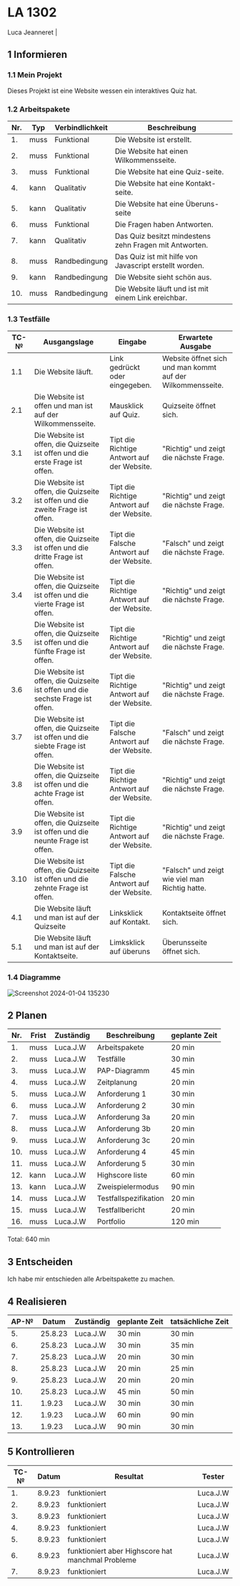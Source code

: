 # LA 1302

Luca Jeanneret
                                                     |
## 1 Informieren

### 1.1 Mein Projekt

Dieses Projekt ist eine Website wessen ein interaktives Quiz hat.

### 1.2 Arbeitspakete

| Nr. | Typ | Verbindlichkeit | Beschreibung |
| --- |---- | ----- | --------- |
| 1.| muss | Funktional | Die Website ist erstellt. |
| 2.| muss | Funktional | Die Website hat einen Wilkommensseite. |
| 3.| muss | Funktional | Die Website hat eine Quiz-seite. |
| 4.| kann | Qualitativ | Die Website hat eine Kontakt-seite. |
| 5.| kann | Qualitativ | Die Website hat eine Überuns-seite |
| 6.| muss | Funktional | Die Fragen haben Antworten. |
| 7.| kann | Qualitativ | Das Quiz besitzt mindestens zehn Fragen mit Antworten. |
| 8.| muss | Randbedingung | Das Quiz ist mit hilfe von Javascript erstellt worden. |
| 9.| kann | Randbedingung | Die Website sieht schön aus. |
| 10.| muss | Randbedingung | Die Website läuft und ist mit einem Link ereichbar. |


### 1.3 Testfälle

| TC-№ | Ausgangslage | Eingabe | Erwartete Ausgabe |
| ---- | ------------ | ------- | ----------------- |
| 1.1  | Die Website läuft. | Link gedrückt oder eingegeben. | Website öffnet sich und man kommt auf der Wilkommensseite. |
| 2.1  | Die Website ist offen und man ist auf der Wilkommensseite. | Mausklick auf Quiz. | Quizseite öffnet sich. |
| 3.1  | Die Website ist offen, die Quizseite ist offen und die erste Frage ist offen.  | Tipt die Richtige Antwort auf der Website. | "Richtig" und zeigt die nächste Frage. |
| 3.2  | Die Website ist offen, die Quizseite ist offen und die zweite Frage ist offen.  | Tipt die Richtige Antwort auf der Website. | "Richtig" und zeigt die nächste Frage. |
| 3.3  | Die Website ist offen, die Quizseite ist offen und die dritte Frage ist offen.  | Tipt die Falsche Antwort auf der Website. | "Falsch" und zeigt die nächste Frage. |
| 3.4  | Die Website ist offen, die Quizseite ist offen und die vierte Frage ist offen.  | Tipt die Richtige Antwort auf der Website. | "Richtig" und zeigt die nächste Frage. |
| 3.5  | Die Website ist offen, die Quizseite ist offen und die fünfte Frage ist offen.  | Tipt die Richtige Antwort auf der Website. | "Richtig" und zeigt die nächste Frage. |
| 3.6  | Die Website ist offen, die Quizseite ist offen und die sechste Frage ist offen.  | Tipt die Richtige Antwort auf der Website. | "Richtig" und zeigt die nächste Frage. |
| 3.7  | Die Website ist offen, die Quizseite ist offen und die siebte Frage ist offen.  | Tipt die Falsche Antwort auf der Website. | "Falsch" und zeigt die nächste Frage. |
| 3.8  | Die Website ist offen, die Quizseite ist offen und die achte Frage ist offen.  | Tipt die Richtige Antwort auf der Website. | "Richtig" und zeigt die nächste Frage. |
| 3.9  | Die Website ist offen, die Quizseite ist offen und die neunte Frage ist offen.  | Tipt die Richtige Antwort auf der Website. | "Richtig" und zeigt die nächste Frage. |
| 3.10  | Die Website ist offen, die Quizseite ist offen und die zehnte Frage ist offen.  | Tipt die Falsche Antwort auf der Website. | "Falsch" und zeigt wie viel man Richtig hatte. |
| 4.1  | Die Website läuft und man ist auf der Quizseite | Linksklick auf Kontakt. | Kontaktseite öffnet sich. |
| 5.1  | Die Website läuft und man ist auf der Kontaktseite. | Limksklick auf überuns | Überunsseite öffnet sich. |


### 1.4 Diagramme

![Screenshot 2024-01-04 135230](https://github.com/Plasticgun21/LA1302/assets/110892742/d92034ff-d3f4-4391-ba83-5456e7cd35e9)


## 2 Planen

| Nr. | Frist | Zuständig | Beschreibung | geplante Zeit |
| ---- | ----- | --------- | ------------ | ------------- |
| 1. | muss | Luca.J.W | Arbeitspakete | 20 min |
| 2. | muss | Luca.J.W | Testfälle | 30 min |
| 3. | muss | Luca.J.W | PAP-Diagramm | 45 min |
| 4. | muss | Luca.J.W | Zeitplanung | 20 min |
| 5. | muss | Luca.J.W | Anforderung 1 | 30 min |
| 6. | muss | Luca.J.W | Anforderung 2 | 30 min |
| 7. | muss | Luca.J.W | Anforderung 3a | 20 min |
| 8. | muss | Luca.J.W | Anforderung 3b | 20 min |
| 9. | muss | Luca.J.W | Anforderung 3c | 20 min |
| 10. | muss | Luca.J.W | Anforderung 4 | 45 min |
| 11. | muss | Luca.J.W | Anforderung 5 | 30 min |
| 12. | kann | Luca.J.W | Highscore liste | 60 min |
| 13. | kann | Luca.J.W | Zweispielermodus | 90 min |
| 14. | muss | Luca.J.W | Testfallspezifikation | 20 min |
| 15. | muss | Luca.J.W | Testfallbericht | 20 min |
| 16. | muss | Luca.J.W | Portfolio | 120 min |
Total: 640 min


## 3 Entscheiden

Ich habe mir entschieden alle Arbeitspakette zu machen.

## 4 Realisieren

| AP-№ | Datum | Zuständig | geplante Zeit | tatsächliche Zeit |
| ---- | ----- | --------- | ------------- | ----------------- |
| 5.   |25.8.23| Luca.J.W  |       30 min  |          30 min   |
| 6.   |25.8.23| Luca.J.W  |       30 min  |          35 min   |
| 7.   |25.8.23| Luca.J.W  |       20 min  |          30 min   |
| 8.   |25.8.23| Luca.J.W  |       20 min  |          25 min   |
| 9.   |25.8.23| Luca.J.W  |       20 min  |          20 min   |
| 10.  |25.8.23| Luca.J.W  |       45 min  |          50 min   |
| 11.  |1.9.23 | Luca.J.W  |       30 min  |          30 min   |
| 12.  |1.9.23 | Luca.J.W  |       60 min  |          90 min   |
| 13.  |1.9.23 | Luca.J.W  |       90 min  |          30 min   |


## 5 Kontrollieren

| TC-№ | Datum | Resultat | Tester |
| ---- | ----- | -------- | ------ |
| 1.   |8.9.23 |funktioniert|Luca.J.W|
| 2.   |8.9.23 |funktioniert|Luca.J.W|
| 3.   |8.9.23 |funktioniert|Luca.J.W|
| 4.   |8.9.23 |funktioniert|Luca.J.W|
| 5.   |8.9.23 |funktioniert|Luca.J.W|
| 6.   |8.9.23 |funktioniert aber Highscore hat manchmal Probleme|Luca.J.W|
| 7.   |8.9.23 |funktioniert|Luca.J.W|
